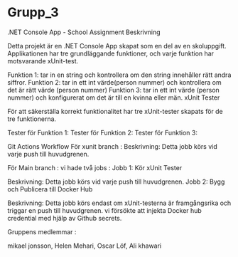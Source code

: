 # Grupp_3

.NET Console App - School Assignment Beskrivning

Detta projekt är en .NET Console App skapat som en del av en skoluppgift. Applikationen har tre grundläggande funktioner, och varje funktion har motsvarande xUnit-test.

  Funktion 1: tar in en string och kontrollera om den string innehåller rätt andra siffror.
  Funktion 2: tar in ett int värde(person nummer) och kontrollera om det är rätt värde (person nummer)
  Funktion 3: tar in ett int värde (person nummer) och konfigurerat om det är till en kvinna eller män.
xUnit Tester

För att säkerställa korrekt funktionalitet har tre xUnit-tester skapats för de tre funktionerna.

  Tester för Funktion 1: 
  Tester för Funktion 2: 
  Tester för Funktion 3: 

Git Actions Workflow För xunit branch : 
Beskrivning: Detta jobb körs vid varje push till huvudgrenen.

För Main branch : vi hade två jobs : 
  Jobb 1: Kör xUnit Tester

Beskrivning: Detta jobb körs vid varje push till huvudgrenen.
  Jobb 2: Bygg och Publicera till Docker Hub

Beskrivning: Detta jobb körs endast om xUnit-testerna är framgångsrika och triggar en push till huvudgrenen.
  vi försökte att injekta Docker hub credential med hjälp av Github secrets.

Gruppens medlemmar :

mikael jonsson,
Helen Mehari,
Oscar Löf,
Ali khawari

